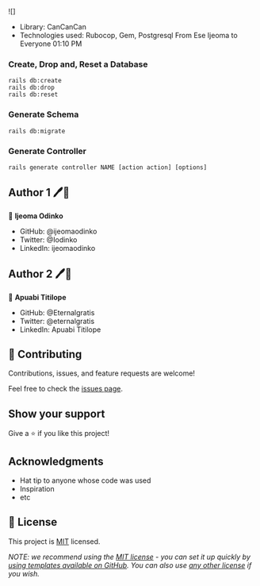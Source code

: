 ![]

- Library: CanCanCan
- Technologies used: Rubocop, Gem, Postgresql
From Ese Ijeoma to Everyone 01:10 PM

### Create, Drop and, Reset a Database

    rails db:create
    rails db:drop
    rails db:reset

### Generate Schema

    rails db:migrate

### Generate Controller

    rails generate controller NAME [action action] [options]
    

## Author 1 🖊️📖

👤 **Ijeoma Odinko**

- GitHub: @ijeomaodinko
- Twitter: @Iodinko
- LinkedIn: ijeomaodinko


## Author 2 🖊️📖

👤 **Apuabi Titilope**

- GitHub: @Eternalgratis
- Twitter: @eternalgratis
- LinkedIn: Apuabi Titilope



## 🤝 Contributing

Contributions, issues, and feature requests are welcome!

Feel free to check the [issues page](../../issues/).


## Show your support

Give a ⭐ if you like this project!


## Acknowledgments

- Hat tip to anyone whose code was used
- Inspiration
- etc

## 📝 License

This project is [MIT](./LICENSE) licensed.

_NOTE: we recommend using the [MIT license](https://choosealicense.com/licenses/mit/) - you can set it up quickly by [using templates available on GitHub](https://docs.github.com/en/communities/setting-up-your-project-for-healthy-contributions/adding-a-license-to-a-repository). You can also use [any other license](https://choosealicense.com/licenses/) if you wish._
